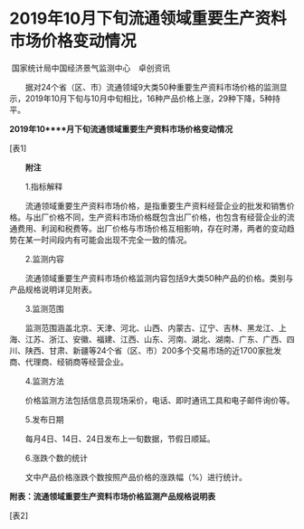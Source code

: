 # 2019年10月下旬流通领域重要生产资料市场价格变动情况

 国家统计局中国经济景气监测中心　卓创资讯

　　据对24个省（区、市）流通领域9大类50种重要生产资料市场价格的监测显示，2019年10月下旬与10月中旬相比，16种产品价格上涨，29种下降，5种持平。

**2019****年****10****月下旬流通领域重要生产资料市场价格变动情况**

\[表1\]

　　**附注**

　　1.指标解释

　　流通领域重要生产资料市场价格，是指重要生产资料经营企业的批发和销售价格。与出厂价格不同，生产资料市场价格既包含出厂价格，也包含有经营企业的流通费用、利润和税费等。出厂价格与市场价格互相影响，存在时滞，两者的变动趋势在某一时间段内有可能会出现不完全一致的情况。

　　2.监测内容

　　流通领域重要生产资料市场价格监测内容包括9大类50种产品的价格。类别与产品规格说明详见附表。

　　3.监测范围

　　监测范围涵盖北京、天津、河北、山西、内蒙古、辽宁、吉林、黑龙江、上海、江苏、浙江、安徽、福建、江西、山东、河南、湖北、湖南、广东、广西、四川、陕西、甘肃、新疆等24个省（区、市）200多个交易市场的近1700家批发商、代理商、经销商等经营企业。

　　4.监测方法

　　价格监测方法包括信息员现场采价，电话、即时通讯工具和电子邮件询价等。

　　5.发布日期

　　每月4日、14日、24日发布上一旬数据，节假日顺延。

　　6.涨跌个数的统计

　　文中产品价格涨跌个数按照产品价格的涨跌幅（%）进行统计。

**附表：流通领域重要生产资料市场价格监测产品规格说明表**

\[表2\]